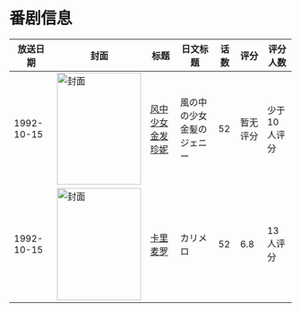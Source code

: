 # 番剧信息

|放送日期|封面|标题|日文标题|话数|评分|评分人数|
|---|---|---|---|---|---|---|
|1992-10-15|<img src="//lain.bgm.tv/pic/cover/c/ba/2a/79369_ZjaT8.jpg" alt="封面" style="width:150px;height:200px;object-fit:cover;">|[风中少女 金发珍妮](https://bangumi.tv/subject/79369)|風の中の少女 金髪のジェニー|52|暂无评分|少于10人评分|
|1992-10-15|<img src="//lain.bgm.tv/pic/cover/c/c2/be/81585_O4VFk.jpg" alt="封面" style="width:150px;height:200px;object-fit:cover;">|[卡里麦罗](https://bangumi.tv/subject/81585)|カリメロ|52|6.8|13人评分|
